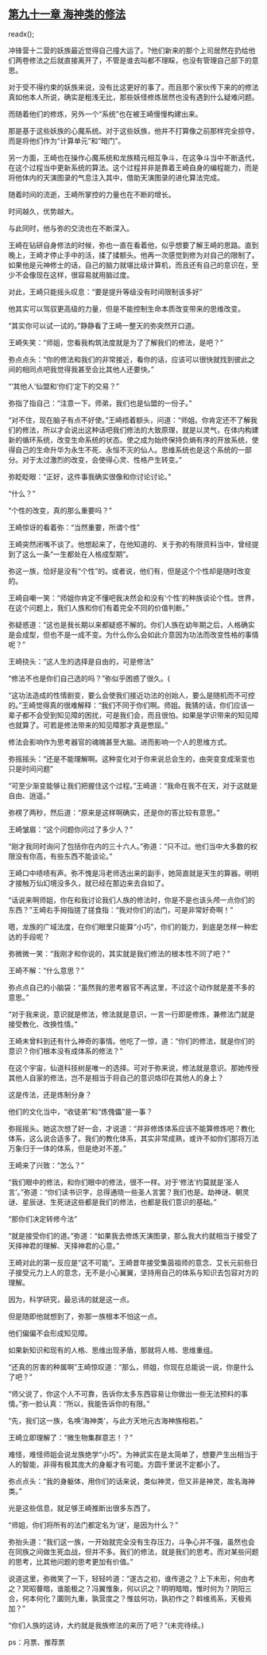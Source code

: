 ## [第九十一章 海神类的修法](https://www.xxbiquge.com/11_11207/9037911.html)
readx();

  冲锋营十二营的妖族最近觉得自己撞大运了。?他们新来的那个上司居然在扔给他们两卷修法之后就直接离开了，不管是谁去叫都不理睬，也没有管理自己部下的意思。

  对于受不得约束的妖族来说，没有比这更好的事了。而且那个家伙传下来的的修法真如他本人所说，确实是粗浅无比，那些妖怪修炼居然也没有遇到什么疑难问题。

  而随着他们的修炼，另外一个“系统”也在被王崎慢慢构建出来。

  那是基于这些妖族的心魔系统。对于这些妖族，他并不打算像之前那样完全掠夺，而是将他们作为“计算单元”和“暗门”。

  另一方面，王崎也在操作心魔系统和龙族精元相互争斗，在这争斗当中不断迭代，在这个过程当中更新系统的算法。这个过程并非是靠着王崎自身的编程能力，而是将他体内的天演图录的气息注入其中，借助天演图录的进化算法完成。

  随着时间的流逝，王崎所掌控的力量也在不断的增长。

  时间越久，优势越大。

  与此同时，他与弥的交流也在不断深入。

  王崎在钻研自身修法的时候，弥也一直在看着他，似乎想要了解王崎的思路。直到晚上，王崎才停止手中的活，揉了揉额头。他再一次感觉到修为对自己的限制了。如果他是元神修士的话，自己的脑力就堪比级计算机，而且还有自己的意识在，至少不会像现在这样，很容易就用脑过度。

  对此，王崎只能摇头叹息：“要是提升等级没有时间限制该多好”

  他其实可以驾驭更高级的力量，但是不能控制生命本质改变带来的思维改变。

  “其实你可以试一试的。”静静看了王崎一整天的弥突然开口道。

  王崎失笑：“师姐，您看我构筑法度就是为了了解我们的修法，是吧？”

  弥点点头：“你的修法和我们的非常接近，看你的话，应该可以很快就找到彼此之间的相同点吧我觉得我甚至会比其他人还要快。”

  “‘其他人’仙盟和‘你们’定下的交易？”

  弥指了指自己：“注意一下。师弟，我们也是仙盟的一份子。”

  “对不住，现在脑子有点不好使。”王崎捂着额头，问道：“师姐。你肯定还不了解我们的修法，所以才会说出这种话吧我们修法的大致原理，就是以灵气，在体内构建新的循环系统，改变生命系统的状态。使之成为始终保持负熵有序的开放系统，使得自己的生命升华为永生不死、永恒不灭的仙人。思维系统也是这个系统的一部分。对于太过激烈的改变，会使得心灵、性格产生转变。”

  弥眨眨眼：“正好，这件事我确实很像和你讨论讨论。”

  “什么？”

  “个性的改变，真的那么重要吗？”

  王崎惊讶的看着弥：“当然重要，所谓个性”

  王崎突然闭嘴不谈了。他想起来了，在他知道的、关于弥的有限资料当中，曾经提到了这么一条“一生都处在人格成型期”。

  弥这一族，恰好是没有“个性”的。或者说，他们有，但是这个个性却是随时改变的。

  王崎自嘲一笑：“师姐你肯定不懂吧我决然会和没有‘个性’的种族谈论个性。世界，在这个问题上，我们人族和你们有着完全不同的价值判断。”

  弥疑惑道：“这也是我长期以来都疑惑不解的。你们人族在幼年期之后，人格确实是会成型，但也不是一成不变。为什么你么会如此介意因为功法而改变性格的事情呢？”

  王崎挠头：“这人生的选择是自由的，可是修法”

  “修法不也是你们自己选的吗？”弥似乎困惑了很久。(

  “这功法造成的性情剧变，要么会使我们接近功法的创始人，要么是随机而不可控的。”王崎觉得真的很难解释：“我们不同于你们啊。师姐。我猜的话，你们应该一辈子都不会受到知见障的困扰，可是我们会，而且很怕。如果是学识带来的知见障也就算了。可若是修法带来的知见障那才真是憋屈。”

  修法会影响作为思考器官的魂魄甚至大脑。进而影响一个人的思维方式。

  弥摇摇头：“还是不能理解啊。这种变化对于你来说总会生的，由突变变成渐变也只是时间问题”

  “可至少渐变能够让我们把握住这个过程。”王崎道：“我命在我不在天，对于这就是自由、逍遥。”

  弥楞了两秒，然后道：“原来是这样啊确实，还是你的答比较有意思。”

  王崎皱眉：“这个问题你问过了多少人？”

  “刚才我同时询问了包括你在内的三十六人。”弥道：“只不过。他们当中大多数的权限没有你高，有些东西不能谈论。”

  王崎口中啧啧有声。弥不愧是冯老师选出来的副手，她简直就是天生的算器。明明才接触万仙幻境没多久，就已经在那边来去自如了。

  “话说来啊师姐，你在和我讨论我们人族的修法时，你是不是也该头颅一点你们的东西？”王崎右手拇指搓了搓食指：“我对你们的法门，可是非常好奇啊！”

  嗯，龙族的广域法度，在你们眼里只能算“小巧”，你们的能力，到底是怎样一种宏达的手段呢？

  弥微微一笑：“我刚才和你说的，其实就是我们修法的根本性不同了吧？”

  王崎不解：“什么意思？”

  弥点点自己的小脑袋：“虽然我的思考器官不再这里，不过这个动作就是差不多的意思。”

  “对于我来说，意识就是修法，修法就是意识，一言一行即是修炼，兼修法门就是接受教化、改换性情。”

  王崎未曾料到还有什么神奇的事情。他吃了一惊，道：“你们的修法，就是你们的意识？你们根本没有成体系的修法？”

  在这个宇宙，仙道科技树是唯一的选择。可对于弥来说，修法就是意识。那她传授其他人自家的修法，岂不是相当于将自己的意识烙印在其他人的身上？

  这是传法，还是炼制分身？

  他们的文化当中，“收徒弟”和“炼傀儡”是一事？

  弥摇摇头。她这次想了好一会，才说道：“并非修炼体系应该不能算修炼吧？教化体系，这么说合适多了。我们的教化体系，其实非常成熟，或许不如你们那将万法万象归于一体的体系，但是绝对不差。”

  王崎来了兴致：“怎么？”

  “我们眼中的修法，和你们眼中的修法，很不一样。对于‘修法’约莫就是‘圣人言’。”弥道：“你们读书识字，总得通晓一些圣人言罢？我们也是。劫神谜、朝灵谜、星辰谜、生死谜这些都是我们的修法，也都是我们意识的基础。”

  “那你们决定转修今法”

  “就是接受你们的道。”弥道：“如果我去修炼天演图录，那么我大约就相当于接受了天择神君的理解、天择神君的心意。”

  王崎对此的第一反应是“这不可能”。王崎昔年接受集茵祖师的意念、艾长元前些日子接受元力上人的意念，无不是小心翼翼，坚持用自己的体系与知识去包容对方的理解。

  因为，科学研究，最忌讳的就是这一点。

  但是随即他就想到了，弥那一族根本不怕这一点。

  他们偏偏不会形成知见障。

  如果新知识和现有的人格、思维出现矛盾，那就将人格、思维重组。

  “还真的厉害的种属啊”王崎惊叹道：“那么，师姐，你现在总能说一说，你是什么了吧？”

  “师父说了，你这个人不可靠，告诉你太多东西容易让你做出一些无法预料的事情。”弥一脸认真：“所以，我能告诉你的有限。”

  “先，我们这一族，名唤‘海神类’，与此方天地元古海神族相若。”

  王崎立即理解了：“微生物集群意志！？”

  难怪，难怪师姐会说龙族绝学“小巧”。为神武实在是太简单了，想要产生出相当于人的智能，非得有极其庞大的身躯才有可能。方圆千里说不定都小了。

  弥点点头：“我的身躯体，用你们的话来说，类似神灵，但又非是神灵，故名海神类。”

  光是这些信息，就足够王崎推断出很多东西了。

  “师姐，你们将所有的法门都定名为‘谜’，是因为什么？”

  弥抬头道：“我们这一族，一开始就完全没有生存压力，斗争心并不强，虽然也会在同族之间做生死血战，但并不多。我们的修法，就是我们的思考。而对某些问题的思考，比其他问题的思考更加有价值。”

  说道这里，弥微笑了一下，轻轻吟道：“遂古之初，谁传道之？上下未形，何由考之？冥昭瞢暗，谁能极之？冯翼惟象，何以识之？明明暗暗，惟时何为？阴阳三合，何本何化？圜则九重，孰营度之？惟兹何功，孰初作之？斡维焉系，天极焉加？”

  “你们人族的这诗，大约就是我族修法的来历了吧？”(未完待续。)

  ps：月票、推荐票
